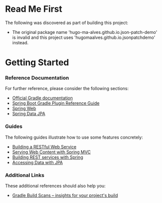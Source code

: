 # Read Me First
The following was discovered as part of building this project:

* The original package name 'hugo-ma-alves.github.io.json-patch-demo' is invalid and this project uses 'hugomaalves.github.io.jsonpatchdemo' instead.

# Getting Started

### Reference Documentation
For further reference, please consider the following sections:

* [Official Gradle documentation](https://docs.gradle.org)
* [Spring Boot Gradle Plugin Reference Guide](https://docs.spring.io/spring-boot/docs/2.2.4.RELEASE/gradle-plugin/reference/html/)
* [Spring Web](https://docs.spring.io/spring-boot/docs/2.2.4.RELEASE/reference/htmlsingle/#boot-features-developing-web-applications)
* [Spring Data JPA](https://docs.spring.io/spring-boot/docs/2.2.4.RELEASE/reference/htmlsingle/#boot-features-jpa-and-spring-data)

### Guides
The following guides illustrate how to use some features concretely:

* [Building a RESTful Web Service](https://spring.io/guides/gs/rest-service/)
* [Serving Web Content with Spring MVC](https://spring.io/guides/gs/serving-web-content/)
* [Building REST services with Spring](https://spring.io/guides/tutorials/bookmarks/)
* [Accessing Data with JPA](https://spring.io/guides/gs/accessing-data-jpa/)

### Additional Links
These additional references should also help you:

* [Gradle Build Scans – insights for your project's build](https://scans.gradle.com#gradle)

